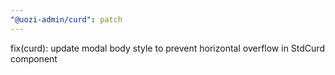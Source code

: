 ```yaml
---
"@uozi-admin/curd": patch
---
```


fix(curd): update modal body style to prevent horizontal overflow in StdCurd component
